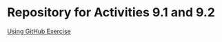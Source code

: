 # Repository for Activities 9.1 and 9.2
<a href="https://natkwofie.github.io"> Using GitHub Exercise </a>
